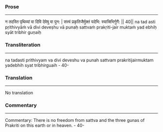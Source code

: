 ### Prose 
 --- 
न तदस्ति पृथिव्यां वा दिवि देवेषु वा पुन: |
सत्त्वं प्रकृतिजैर्मुक्तं यदेभि: स्यात्त्रिभिर्गुणै: || 40||
na tad asti pṛithivyāṁ vā divi deveṣhu vā punaḥ
sattvaṁ prakṛiti-jair muktaṁ yad ebhiḥ syāt tribhir guṇaiḥ

### Transliteration 
 --- 
na tadasti prithivyam va divi deveshu va punah sattvam prakritijairmuktam yadebhih syat tribhirguaih - 40-

### Translation 
 --- 
No translation

### Commentary 
 --- 
Commentary: There is no freedom from sattva and the three gunas of Prakriti on this earth or in heaven. - 40-